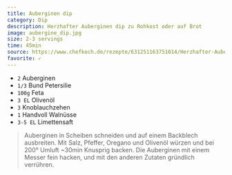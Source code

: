 ```yaml
---
title: Auberginen dip
category: Dip
description: Herzhafter Auberginen dip zu Rohkost oder auf Brot
image: aubergine_dip.jpg
size: 2-3 servings
time: 45min
source: https://www.chefkoch.de/rezepte/631251163751014/Herzhafter-Auberginen-Feta-Brotaufstrich-nach-mediterraner-Art.html
favorite: ✓
---
```


* `2` Auberginen
* `1/3` Bund Petersilie
* `100g` Feta 
* `3 EL` Olivenöl
* `3` Knoblauchzehen
* `1` Handvoll Walnüsse
* `3-5 EL` Limettensaft

> Auberginen in Scheiben schneiden und auf einem Backblech ausbreiten.
> Mit Salz, Pfeffer, Oregano und Olivenöl würzen und bei 200° Umluft ~30min Knusprig backen.
> Die Auberginen mit einem Messer fein hacken, und mit den anderen Zutaten gründlich verrühren.
